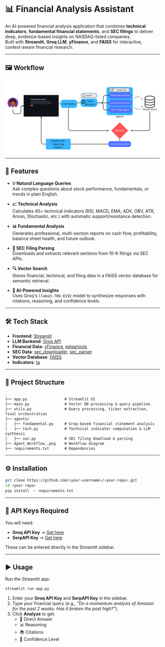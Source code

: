 # 📊 Financial Analysis Assistant

An AI-powered financial analysis application that combines **technical indicators**, **fundamental financial statements**, and **SEC filings** to deliver deep, evidence-based insights on NASDAQ-listed companies.  
Built with **Streamlit**, **Groq LLM**, **yFinance**, and **FAISS** for interactive, context-aware financial research.

---

## 🖼 Workflow

![Agent Workflow](Agent_Workflow_.png)

---

## 🚀 Features

- **💡 Natural Language Queries**  
  Ask complex questions about stock performance, fundamentals, or trends in plain English.

- **📈 Technical Analysis**  
  Calculates 40+ technical indicators (RSI, MACD, EMA, ADX, OBV, ATR, Aroon, Stochastic, etc.) with automatic support/resistance detection.

- **📊 Fundamental Analysis**  
  Generates professional, multi-section reports on cash flow, profitability, balance sheet health, and future outlook.

- **📜 SEC Filing Parsing**  
  Downloads and extracts relevant sections from 10-K filings via SEC APIs.

- **🔍 Vector Search**  
  Stores financial, technical, and filing data in a FAISS vector database for semantic retrieval.

- **🧠 AI-Powered Insights**  
  Uses Groq's `llama3-70b-8192` model to synthesize responses with citations, reasoning, and confidence levels.

---

## 🛠️ Tech Stack

- **Frontend**: [Streamlit](https://streamlit.io)  
- **LLM Backend**: [Groq API](https://groq.com)  
- **Financial Data**: [yFinance](https://pypi.org/project/yfinance), [edgartools](https://pypi.org/project/edgartools/)  
- **SEC Data**: [sec_downloader](https://pypi.org/project/sec-downloader/), [sec_parser](https://pypi.org/project/sec-parser/)  
- **Vector Database**: [FAISS](https://github.com/facebookresearch/faiss)  
- **Indicators**: [ta](https://technical-analysis-library-in-python.readthedocs.io/)  

---

## 📂 Project Structure

```
.
├── app.py                 # Streamlit UI
├── main.py                # Vector DB processing & query pipeline
├── utils.py               # Query processing, ticker extraction, final orchestration
├── agents/
│   ├── fundamental.py     # Groq-based financial statement analysis
│   ├── tech.py            # Technical indicator computation & LLM synthesis
│   ├── sec.py             # SEC filing download & parsing
├── Agent_Workflow_.png    # Workflow diagram
├── requirements.txt       # Dependencies
```

---

## ⚙️ Installation

```bash
git clone https://github.com/<your-username>/<your-repo>.git
cd <your-repo>
pip install -r requirements.txt
```

---

## 🔑 API Keys Required

You will need:

- **Groq API Key** → [Get here](https://console.groq.com)
- **SerpAPI Key** → [Get here](https://serpapi.com)

These can be entered directly in the Streamlit sidebar.

---

## ▶️ Usage

Run the Streamlit app:

```bash
streamlit run app.py
```

1. Enter your **Groq API Key** and **SerpAPI Key** in the sidebar.
2. Type your financial query (e.g., _"Do a momentum analysis of Amazon for the past 2 weeks. Has it broken the past high?"_).
3. Click **Analyze** to get:
   - 📌 Direct Answer  
   - 📊 Reasoning  
   - 📚 Citations  
   - 🎯 Confidence Level  
